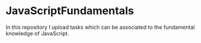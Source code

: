 # JavaScriptFundamentals
In this repository I upload tasks which can be associated to the fundamental knowledge of JavaScript.
